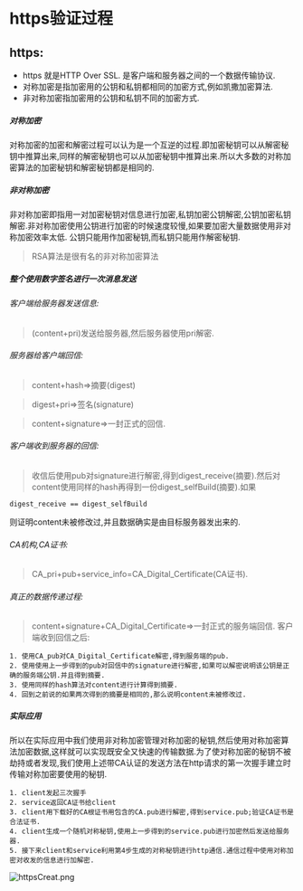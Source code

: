 # https验证过程
## https:
* https 就是HTTP Over SSL. 是客户端和服务器之间的一个数据传输协议.
* 对称加密是指加密用的公钥和私钥都相同的加密方式,例如凯撒加密算法.
* 非对称加密指加密用的公钥和私钥不同的加密方式.

##### 对称加密

对称加密的加密和解密过程可以认为是一个互逆的过程.即加密秘钥可以从解密秘钥中推算出来,同样的解密秘钥也可以从加密秘钥中推算出来.所以大多数的对称加密算法的加密秘钥和解密秘钥都是相同的.

##### 非对称加密

非对称加密即指用一对加密秘钥对信息进行加密,私钥加密公钥解密,公钥加密私钥解密.非对称加密使用公钥进行加密的时候速度较慢,如果要加密大量数据使用非对称加密效率太低.
公钥只能用作加密秘钥,而私钥只能用作解密秘钥. 

> RSA算法是很有名的非对称加密算法

##### 整个使用数字签名进行一次消息发送

###### 客户端给服务器发送信息:

> (content+pri)发送给服务器,然后服务器使用pri解密.

###### 服务器给客户端回信:

> content+hash=>摘要(digest)

> digest+pri=>签名(signature)

> content+signature=>一封正式的回信.

###### 客户端收到服务器的回信:

> 收信后使用pub对signature进行解密,得到digest_receive(摘要).然后对content使用同样的hash再得到一份digest_selfBuild(摘要).如果

```
digest_receive == digest_selfBuild
```
则证明content未被修改过,并且数据确实是由目标服务器发出来的.

###### CA机构,CA证书:

> CA_pri+pub+service_info=CA_Digital_Certificate(CA证书).

###### 真正的数据传递过程:

> content+signature+CA_Digital_Certificate=>一封正式的服务端回信.
> 客户端收到回信之后:

```
1. 使用CA_pub对CA_Digital_Certificate解密,得到服务端的pub.
2. 使用使用上一步得到的pub对回信中的signature进行解密,如果可以解密说明该公钥是正确的服务端公钥.并且得到摘要.
3. 使用同样的hash算法对content进行计算得到摘要.
4. 回到之前说的如果两次得到的摘要是相同的,那么说明content未被修改过.
```
##### 实际应用
所以在实际应用中我们使用非对称加密管理对称加密的秘钥,然后使用对称加密算法加密数据,这样就可以实现既安全又快速的传输数据.为了使对称加密的秘钥不被劫持或者发现,我们使用上述带CA认证的发送方法在http请求的第一次握手建立时传输对称加密要使用的秘钥.

```
1. client发起三次握手
2. service返回CA证书给client
3. client用下载好的CA根证书用包含的CA.pub进行解密,得到service.pub;验证CA证书是合法证书.
4. client生成一个随机对称秘钥,使用上一步得到的service.pub进行加密然后发送给服务器.
5. 接下来client和service利用第4步生成的对称秘钥进行http通信.通信过程中使用对称加密对收发的信息进行加解密.
```
![httpsCreat.png](https://i.loli.net/2018/08/01/5b615e9ae193d.png)
